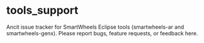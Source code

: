 # tools_support
Ancit issue tracker for SmartWheels Eclipse tools (smartwheels-ar and smartwheels-genx). Please report bugs, feature requests, or feedback here.
